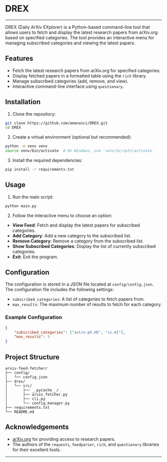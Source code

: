 # DREX
---

DREX (Daily ArXiv EXplorer) is a Python-based command-line tool that allows users to fetch and display
the latest research papers from arXiv.org based on specified categories. The tool provides an interactive
menu for managing subscribed categories and viewing the latest papers.

## Features

- Fetch the latest research papers from arXiv.org for specified categories.
- Display fetched papers in a formatted table using the `rich` library.
- Manage subscribed categories (add, remove, and view).
- Interactive command-line interface using `questionary`.

## Installation

1. Clone the repository:

```sh
git clone https://github.com/amanasci/DREX.git
cd DREX
```

2. Create a virtual environment (optional but recommended):

```sh
python -m venv venv
source venv/bin/activate  # On Windows, use `venv\Scripts\activate`
```

3. Install the required dependencies:

```sh
pip install -r requirements.txt
```

## Usage

1. Run the main script:

```sh
python main.py
```

2. Follow the interactive menu to choose an option:

- **View Feed**: Fetch and display the latest papers for subscribed categories.
- **Add Category**: Add a new category to the subscribed list.
- **Remove Category**: Remove a category from the subscribed list.
- **Show Subscribed Categories**: Display the list of currently subscribed categories.
- **Exit**: Exit the program.

## Configuration

The configuration is stored in a JSON file located at `config/config.json`. The configuration file includes the following settings:

- `subscribed_categories`: A list of categories to fetch papers from.
- `max_results`: The maximum number of results to fetch for each category.

### Example Configuration

```json
{
    "subscribed_categories": ["astro-ph.HE", "cs.AI"],
    "max_results": 5
}
```

## Project Structure

```
arxiv-feed-fetcher/
├── config/
│   └── config.json
├── drex/
│   └── src/
│       ├── __pycache__/
│       ├── arxiv_fetcher.py
│       ├── cli.py
│       └── config_manager.py
├── requirements.txt
└── README.md
```



## Acknowledgements

- [arXiv.org](https://arxiv.org/) for providing access to research papers.
- The authors of the `requests`, `feedparser`, `rich`, and `questionary` libraries for their excellent tools.

---
